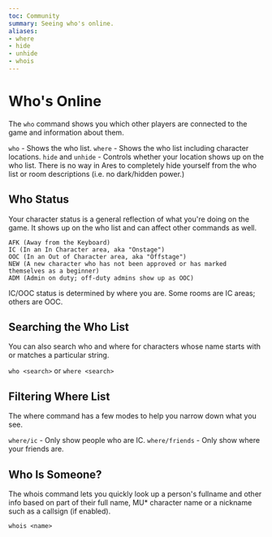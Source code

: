 ```yaml
---
toc: Community
summary: Seeing who's online.
aliases:
- where
- hide
- unhide
- whois
---
```

# Who's Online

The `who` command shows you which other players are connected to the game and information about them.

`who` - Shows the who list.
`where` - Shows the who list including character locations.
`hide` and `unhide` - Controls whether your location shows up on the who list.
      There is no way in Ares to completely hide yourself from the who list or room
      descriptions (i.e. no dark/hidden power.)

## Who Status

Your character status is a general reflection of what you're doing on the game.  It shows up on the who list and can affect other commands as well.

    AFK (Away from the Keyboard)
    IC (In an In Character area, aka "Onstage")
    OOC (In an Out of Character area, aka "Offstage")
    NEW (A new character who has not been approved or has marked themselves as a beginner)
    ADM (Admin on duty; off-duty admins show up as OOC)

IC/OOC status is determined by where you are.  Some rooms are IC areas; others are OOC.

## Searching the Who List

You can also search who and where for characters whose name starts with or matches a particular string.

`who <search>` or `where <search>`
  
## Filtering Where List

The where command has a few modes to help you narrow down what you see.

`where/ic` - Only show people who are IC.
`where/friends` - Only show where your friends are.

## Who Is Someone?

The whois command lets you quickly look up a person's fullname and other info based on part of their full name, MU* character name or a nickname such as a callsign (if enabled).

`whois <name>`